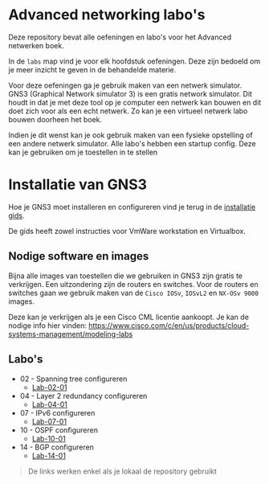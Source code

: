 # Advanced networking labo's

Deze repository bevat alle oefeningen en labo's voor het Advanced netwerken boek. 

In de `labs` map vind je voor elk hoofdstuk oefeningen. Deze zijn bedoeld om je meer inzicht te geven in de behandelde materie.

Voor deze oefeningen ga je gebruik maken van een netwerk simulator. GNS3 (Graphical Network simulator 3) is een gratis network simulator. Dit houdt in dat je met deze tool op je computer een netwerk kan bouwen en dit doet zich voor als een echt netwerk. Zo kan je een virtueel netwerk labo bouwen doorheen het boek.

Indien je dit wenst kan je ook gebruik maken van een fysieke opstelling of een andere netwerk simulator. Alle labo's hebben een startup config. Deze kan je gebruiken om je toestellen in te stellen

# Installatie van GNS3
Hoe je GNS3 moet installeren en configureren vind je terug in de [installatie gids](https://github.com/epiecs/basic-networking-labs/blob/master/installation/gns3.md). 

De gids heeft zowel instructies voor VmWare workstation en Virtualbox.

## Nodige software en images

Bijna alle images van toestellen die we gebruiken in GNS3 zijn gratis te verkrijgen. Een uitzondering zijn de routers en switches. Voor de routers en switches gaan we gebruik maken van de `Cisco IOSv`, `IOSvL2` en `NX-OSv 9000` images. 

Deze kan je verkrijgen als je een Cisco CML licentie aankoopt. Je kan de nodige info hier vinden: https://www.cisco.com/c/en/us/products/cloud-systems-management/modeling-labs

## Labo's

-   02 - Spanning tree configureren
    - [Lab-02-01](labs/hoofdstuk-02/lab-02-01.md)
-   04 - Layer 2 redundancy configureren
    - [Lab-04-01](labs/hoofdstuk-04/lab-04-01.md)
-   07 - IPv6 configureren
    - [Lab-07-01](labs/hoofdstuk-07/lab-07-01.md)
-   10 - OSPF configureren
    - [Lab-10-01](labs/hoofdstuk-10/lab-10-01.md)
-   14 - BGP configureren
    - [Lab-14-01](labs/hoofdstuk-14/lab-14-01.md)

> De links werken enkel als je lokaal de repository gebruikt
